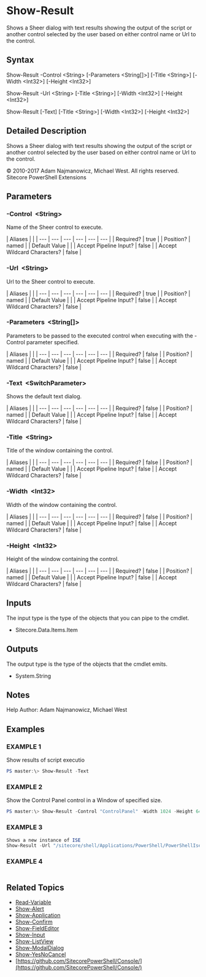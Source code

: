 # Show-Result

Shows a Sheer dialog with text results showing the output of the script or another control selected by the user based on either control name or Url to the control.

## Syntax

Show-Result -Control &lt;String&gt; \[-Parameters &lt;String\[\]&gt;\] \[-Title &lt;String&gt;\] \[-Width &lt;Int32&gt;\] \[-Height &lt;Int32&gt;\]

Show-Result -Url &lt;String&gt; \[-Title &lt;String&gt;\] \[-Width &lt;Int32&gt;\] \[-Height &lt;Int32&gt;\]

Show-Result \[-Text\] \[-Title &lt;String&gt;\] \[-Width &lt;Int32&gt;\] \[-Height &lt;Int32&gt;\]

## Detailed Description

Shows a Sheer dialog with text results showing the output of the script or another control selected by the user based on either control name or Url to the control.

© 2010-2017 Adam Najmanowicz, Michael West. All rights reserved. Sitecore PowerShell Extensions

## Parameters

### -Control  &lt;String&gt;

Name of the Sheer control to execute.

| Aliases |  |
| --- | --- | --- | --- | --- | --- |
| Required? | true |
| Position? | named |
| Default Value |  |
| Accept Pipeline Input? | false |
| Accept Wildcard Characters? | false |

### -Url  &lt;String&gt;

Url to the Sheer control to execute.

| Aliases |  |
| --- | --- | --- | --- | --- | --- |
| Required? | true |
| Position? | named |
| Default Value |  |
| Accept Pipeline Input? | false |
| Accept Wildcard Characters? | false |

### -Parameters  &lt;String\[\]&gt;

Parameters to be passed to the executed control when executing with the -Control parameter specified.

| Aliases |  |
| --- | --- | --- | --- | --- | --- |
| Required? | false |
| Position? | named |
| Default Value |  |
| Accept Pipeline Input? | false |
| Accept Wildcard Characters? | false |

### -Text  &lt;SwitchParameter&gt;

Shows the default text dialog.

| Aliases |  |
| --- | --- | --- | --- | --- | --- |
| Required? | false |
| Position? | named |
| Default Value |  |
| Accept Pipeline Input? | false |
| Accept Wildcard Characters? | false |

### -Title  &lt;String&gt;

Title of the window containing the control.

| Aliases |  |
| --- | --- | --- | --- | --- | --- |
| Required? | false |
| Position? | named |
| Default Value |  |
| Accept Pipeline Input? | false |
| Accept Wildcard Characters? | false |

### -Width  &lt;Int32&gt;

Width of the window containing the control.

| Aliases |  |
| --- | --- | --- | --- | --- | --- |
| Required? | false |
| Position? | named |
| Default Value |  |
| Accept Pipeline Input? | false |
| Accept Wildcard Characters? | false |

### -Height  &lt;Int32&gt;

Height of the window containing the control.

| Aliases |  |
| --- | --- | --- | --- | --- | --- |
| Required? | false |
| Position? | named |
| Default Value |  |
| Accept Pipeline Input? | false |
| Accept Wildcard Characters? | false |

## Inputs

The input type is the type of the objects that you can pipe to the cmdlet.

* Sitecore.Data.Items.Item 

## Outputs

The output type is the type of the objects that the cmdlet emits.

* System.String 

## Notes

Help Author: Adam Najmanowicz, Michael West

## Examples

### EXAMPLE 1

Show results of script executio

```powershell
PS master:\> Show-Result -Text
```

### EXAMPLE 2

Show the Control Panel control in a Window of specified size.

```powershell
PS master:\> Show-Result -Control "ControlPanel" -Width 1024 -Height 640
```

### EXAMPLE 3

```powershell
Shows a new instance of ISE
Show-Result -Url "/sitecore/shell/Applications/PowerShell/PowerShellIse"
```

### EXAMPLE 4

```powershell

```

## Related Topics

* [Read-Variable](read-variable.md)
* [Show-Alert](show-alert.md)
* [Show-Application](show-application.md)
* [Show-Confirm](show-confirm.md)
* [Show-FieldEditor](show-fieldeditor.md)
* [Show-Input](show-input.md)
* [Show-ListView](show-listview.md)
* [Show-ModalDialog](show-modaldialog.md)
* [Show-YesNoCancel](show-yesnocancel.md)
* [https://github.com/SitecorePowerShell/Console/](https://github.com/SitecorePowerShell/Console/) 

